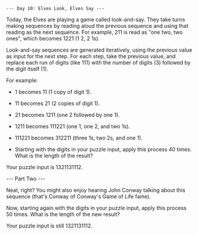     --- Day 10: Elves Look, Elves Say ---

Today, the Elves are playing a game called look-and-say. They take turns making sequences by reading aloud the previous sequence and using that reading as the next sequence. For example, 211 is read as "one two, two ones", which becomes 1221 (1 2, 2 1s).

Look-and-say sequences are generated iteratively, using the previous value as input for the next step. For each step, take the previous value, and replace each run of digits (like 111) with the number of digits (3) followed by the digit itself (1).

For example:

- 1 becomes 11 (1 copy of digit 1).

- 11 becomes 21 (2 copies of digit 1).

- 21 becomes 1211 (one 2 followed by one 1).

- 1211 becomes 111221 (one 1, one 2, and two 1s).

- 111221 becomes 312211 (three 1s, two 2s, and one 1).

- Starting with the digits in your puzzle input, apply this process 40 times. What is the length of the result?

Your puzzle input is 1321131112.

--- Part Two ---

Neat, right? You might also enjoy hearing John Conway talking about this sequence (that's Conway of Conway's Game of Life fame).

Now, starting again with the digits in your puzzle input, apply this process 50 times. What is the length of the new result?

Your puzzle input is still 1321131112.